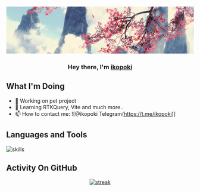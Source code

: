 <p align="center"> <img src="https://github.com/ikopoki/ikopoki/blob/main/tumblr_o1cy9a9U3N1tuhd2ao1_1280.gif" alt="banner" /></p>

<h3 align="center">Hey there, I'm <a href="https://github.com/ikopoki">ikopoki</a></h3>

## What I'm Doing

- 🔭 Working on pet project
- 🌱 Learning RTKQuery, Vite and much more..
- 📫 How to contact me: ![@ikopoki Telegram(https://t.me/ikopoki)]

## Languages and Tools

<p align="left"> <img title="skills" alt="skills" src="https://skillicons.dev/icons?i=js,html,css,react,redux)](https://skillicons.dev" /> </p>

## Activity On GitHub

<p align="center">
  <a href="https://github.com/ikopoki">      
<img title="stats" alt="streak" src="https://github-readme-streak-stats.herokuapp.com/?user=ikopoki&theme=dark&hide_border=true&stroke=f53b3b"/>
</a> 
</p>


